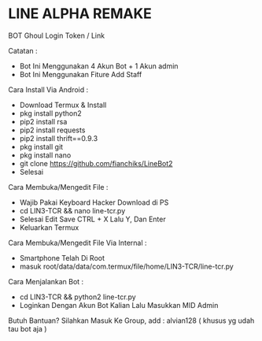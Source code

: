 # LINE ALPHA REMAKE
BOT Ghoul Login Token / Link

Catatan : 
- Bot Ini Menggunakan 4 Akun Bot + 1 Akun admin <br>
- Bot Ini Menggunakan Fiture Add Staff <br>

Cara Install Via Android :
- Download Termux & Install<br>
- pkg install python2<br>
- pip2 install rsa<br>
- pip2 install requests<br>
- pip2 install thrift==0.9.3<br>
- pkg install git<br>
- pkg install nano<br>
- git clone https://github.com/fianchiks/LineBot2<br>
- Selesai

Cara Membuka/Mengedit File :
- Wajib Pakai Keyboard Hacker Download di PS<br>
- cd LIN3-TCR && nano line-tcr.py<br>
- Selesai Edit Save CTRL + X Lalu Y, Dan Enter<br>
- Keluarkan Termux<br>

Cara Membuka/Mengedit File Via Internal :
- Smartphone Telah Di Root<br>
- masuk root/data/data/com.termux/file/home/LIN3-TCR/line-tcr.py<br>

Cara Menjalankan Bot :
- cd LIN3-TCR && python2 line-tcr.py<br>
- Loginkan Dengan Akun Bot Kalian Lalu Masukkan MID Admin

Butuh Bantuan? Silahkan Masuk Ke Group, add : alvian128 ( khusus yg udah tau bot aja )
